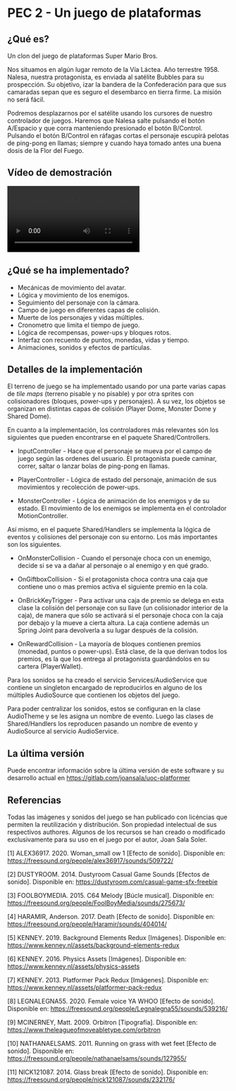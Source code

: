 PEC 2 - Un juego de plataformas
===============================

¿Qué es?
--------

Un clon del juego de plataformas Super Mario Bros.

Nos situamos en algún lugar remoto de la Vía Láctea. Año terrestre 1958. Nalesa,
nuestra protagonista, es enviada al satélite Bubbles para su prospección. Su
objetivo, izar la bandera de la Confederación para que sus camaradas sepan que
es seguro el desembarco en tierra firme. La misión no será fácil.

Podremos desplazarnos por el satélite usando los cursores de nuestro controlador
de juegos. Haremos que Nalesa salte pulsando el botón A/Espacio y que corra
manteniendo presionado el botón B/Control. Pulsando el botón B/Control en
ráfagas cortas el personaje escupirá pelotas de ping-pong en llamas; siempre y
cuando haya tomado antes una buena dosis de la Flor del Fuego.

Vídeo de demostración
---------------------

![Demo](Resources/demo.webm)

¿Qué se ha implementado?
------------------------

* Mecánicas de movimiento del avatar.
* Lógica y movimiento de los enemigos.
* Seguimiento del personaje con la cámara.
* Campo de juego en diferentes capas de colisión.
* Muerte de los personajes y vidas múltiples.
* Cronometro que limita el tiempo de juego.
* Lógica de recompensas, power-ups y bloques rotos.
* Interfaz con recuento de puntos, monedas, vidas y tiempo.
* Animaciones, sonidos y efectos de partículas.

Detalles de la implementación
-----------------------------

El terreno de juego se ha implementado usando por una parte varias capas de
_tile maps_ (terreno pisable y no pisable) y por otra sprites con colisionadores
(bloques, power-ups y personajes). A su vez, los objetos se organizan en
distintas capas de colisión (Player Dome, Monster Dome y Shared Dome).

En cuanto a la implementación, los controladores más relevantes són los
siguientes que pueden encontrarse en el paquete Shared/Controllers.

* InputController - Hace que el personaje se mueva por el campo de juego según
  las ordenes del usuario. El protagonista puede caminar, correr, saltar o
  lanzar bolas de ping-pong en llamas.

* PlayerController - Lógica de estado del personaje, animación de sus
  movimientos y recolección de power-ups.

* MonsterController - Lógica de animación de los enemigos y de su estado. El
  movimiento de los enemigos se implementa en el controlador MotionController.

Así mismo, en el paquete Shared/Handlers se implementa la lógica de eventos y
colisiones del personaje con su entorno. Los más importantes son los siguientes.

* OnMonsterCollision - Cuando el personaje choca con un enemigo, decide si se va
  a dañar al personaje o al enemigo y en qué grado.

* OnGiftboxCollision - Si el protagonista choca contra una caja que contiene uno
  o mas premios activa el siguiente premio en la cola.

* OnBrickKeyTrigger - Para activar una caja de premio se delega en esta clase la
  colisión del personaje con su llave (un colisionador interior de la caja), de
  manera que sólo se activará si el personaje choca con la caja por debajo y la
  mueve a cierta altura. La caja contiene además un Spring Joint para devolverla
  a su lugar después de la colisión.

* OnRewardCollision - La mayoría de bloques contienen premios (monedad, puntos
  o power-ups). Está clase, de la que derivan todos los premios, es la que los
  entrega al protagonista guardándolos en su cartera (PlayerWallet).

Para los sonidos se ha creado el servicio Services/AudioService que contiene
un singleton encargado de reproducirlos en alguno de los múltiples AudioSource
que contienen los objetos del juego.

Para poder centralizar los sonidos, estos se configuran en la clase AudioTheme y
se les asigna un nombre de evento. Luego las clases de Shared/Handlers los
reproducen pasando un nombre de evento y AudioSource al servicio AudioService.

La última versión
-----------------

Puede encontrar información sobre la última versión de este software y su
desarrollo actual en https://gitlab.com/joansala/uoc-platformer

Referencias
-----------

Todas las imágenes y sonidos del juego se han publicado con licéncias que
permiten la reutilización y distribución. Son propiedad intelectual de sus
respectivos authores. Algunos de los recursos se han creado o modificado
exclusivamente para su uso en el juego por el autor, Joan Sala Soler.

[1]  ALEX36917. 2020. Woman_small ow 1 [Efecto de sonido].
     Disponible en: https://freesound.org/people/alex36917/sounds/509722/

[2]  DUSTYROOM. 2014. Dustyroom Casual Game Sounds [Efectos de sonido].
     Disponible en: https://dustyroom.com/casual-game-sfx-freebie

[3]  FOOLBOYMEDIA. 2015. C64 Melody [Búcle musical]. Disponible en:
     https://freesound.org/people/FoolBoyMedia/sounds/275673/

[4]  HARAMIR, Anderson. 2017. Death [Efecto de sonido]. Disponible en:
     https://freesound.org/people/Haramir/sounds/404014/

[5]  KENNEY. 2019. Background Elements Redux [Imágenes]. Disponible en:
     https://www.kenney.nl/assets/background-elements-redux

[6]  KENNEY. 2016. Physics Assets [Imágenes]. Disponible en:
     https://www.kenney.nl/assets/physics-assets

[7]  KENNEY. 2013. Platformer Pack Redux [Imágenes]. Disponible en:
     https://www.kenney.nl/assets/platformer-pack-redux

[8]  LEGNALEGNA55. 2020. Female voice YA WHOO [Efecto de sonido].
     Disponible en: https://freesound.org/people/Legnalegna55/sounds/539216/

[9]  MCINERNEY, Matt. 2009. Orbitron [Tipografía]. Disponible en:
     https://www.theleagueofmoveabletype.com/orbitron

[10] NATHANAELSAMS. 2011. Running on grass with wet feet [Efecto de sonido].
     Disponible en: https://freesound.org/people/nathanaelsams/sounds/127955/

[11] NICK121087. 2014. Glass break [Efecto de sonido].
     Disponible en: https://freesound.org/people/nick121087/sounds/232176/
